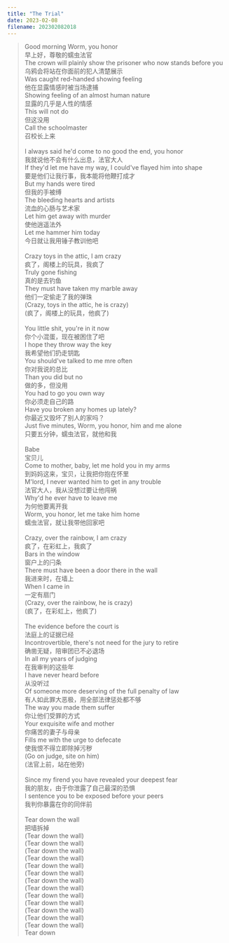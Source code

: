 ```yaml
---
title: "The Trial"
date: 2023-02-08
filename: 202302082018
---
```


>Good morning Worm, you honor\
早上好，尊敬的蠕虫法官\
The crown will plainly show the prisoner who now stands before you\
乌鸦会将站在你面前的犯人清楚展示\
Was caught red-handed showing feeling\
他在显露情感时被当场逮捕\
Showing feeling of an almost human nature\
显露的几乎是人性的情感\
This will not do\
但这没用\
Call the schoolmaster\
召校长上来\
<br>I always said he'd come to no good the end, you honor\
我就说他不会有什么出息，法官大人\
If they'd let me have my way, I could've flayed him into shape\
要是他们让我行事，我本能将他鞭打成才\
But my hands were tired\
但我的手被缚\
The bleeding hearts and artists\
流血的心肠与艺术家\
Let him get away with murder\
使他逍遥法外\
Let me hammer him today\
今日就让我用锤子教训他吧\
<br>Crazy toys in the attic, I am crazy\
疯了，阁楼上的玩具，我疯了\
Truly gone fishing\
真的是去钓鱼\
They must have taken my marble away\
他们一定偷走了我的弹珠\
(Crazy, toys in the attic, he is crazy)\
(疯了，阁楼上的玩具，他疯了)\
<br>You little shit, you're in it now\
你个小混蛋，现在被困住了吧\
I hope they throw way the key\
我希望他们扔走钥匙\
You should've talked to me mre often\
你对我说的总比\
Than you did but no\
做的多，但没用\
You had to go you own way\
你必须走自己的路\
Have you  broken any homes up lately?\
你最近又毁坏了别人的家吗？\
Just five minutes, Worm, you honor, him and me alone\
只要五分钟，蠕虫法官，就他和我\
<br>Babe\
宝贝儿\
Come to mother, baby, let me hold you in my arms\
到妈妈这来，宝贝，让我把你抱在怀里\
M'lord, I never wanted him to get in any trouble\
法官大人，我从没想过要让他闯祸\
Why'd he ever have to leave me\
为何他要离开我\
Worm, you honor,  let me take him home\
蠕虫法官，就让我带他回家吧\
<br>Crazy, over the rainbow, I am crazy\
疯了，在彩虹上，我疯了\
Bars in the window\
窗户上的闩条\
There must have been a door there in the wall\
我进来时，在墙上\
When I came in\
一定有扇门\
(Crazy, over the rainbow, he is crazy)\
(疯了，在彩虹上，他疯了)\
<br>The evidence before the court is\
法庭上的证据已经\
Incontrovertible, there's not need for the jury to retire\
确凿无疑，陪审团已不必退场\
In all my years of judging\
在我审判的这些年\
I have never heard before\
从没听过\
Of someone more deserving of the full penalty of law\
有人如此罪大恶极，用全部法律惩处都不够\
The way you made them suffer\
你让他们受罪的方式\
Your exquisite wife and mother\
你痛苦的妻子与母亲\
Fills me with the urge to defecate\
使我恨不得立即除掉污秽\
(Go on judge, site on him)\
(法官上前，站在他旁)\
<br>Since my firend you have revealed your deepest fear\
我的朋友，由于你泄露了自己最深的恐惧\
I sentence you to be exposed before your peers\
我判你暴露在你的同伴前\
<br>Tear down the wall\
把墙拆掉\
(Tear down the wall)\
(Tear down the wall)\
(Tear down the wall)\
(Tear down the wall)\
(Tear down the wall)\
(Tear down the wall)\
(Tear down the wall)\
(Tear down the wall)\
(Tear down the wall)\
(Tear down the wall)\
(Tear down the wall)\
(Tear down the wall)\
(Tear down the wall)\
Tear down